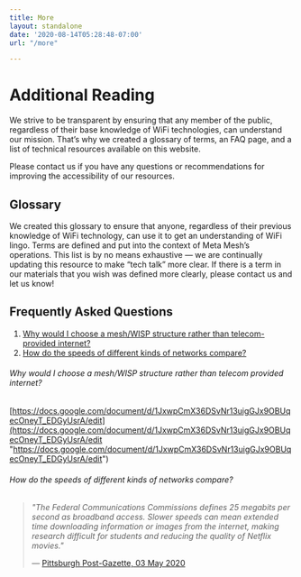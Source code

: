 ```yaml
---
title: More
layout: standalone
date: '2020-08-14T05:28:48-07:00'
url: "/more"

---
```

# Additional Reading

We strive to be transparent by ensuring that any member of the public, regardless of their base knowledge of WiFi technologies, can understand our mission. That’s why we created a glossary of terms, an FAQ page, and a list of technical resources available on this website.

Please contact us if you have any questions or recommendations for improving the accessibility of our resources.

## Glossary

We created this glossary to ensure that anyone, regardless of their previous knowledge of WiFi technology, can use it to get an understanding of WiFi lingo. Terms are defined and put into the context of Meta Mesh’s operations. This list is by no means exhaustive — we are continually updating this resource to make “tech talk” more clear. If there is a term in our materials that you wish was defined more clearly, please contact us and let us know!

## Frequently Asked Questions

1. [Why would I choose a mesh/WISP structure rather than telecom-provided internet?](#why-would-i-choose-a-mesh-wisp-structure-rather-than-telecom-provided-internet "Why would I choose a mesh/WISP structure rather than telecom-provided internet?")
2. [How do the speeds of different kinds of networks compare?](#how-do-the-speeds-of-different-kinds-of-networks-compare "How do the speeds of different kinds of networks compare?")

###### Why would I choose a mesh/WISP structure rather than telecom provided internet?

[https://docs.google.com/document/d/1JxwpCmX36DSvNr13uigGJx9OBUqecOneyT_EDGyUsrA/edit](https://docs.google.com/document/d/1JxwpCmX36DSvNr13uigGJx9OBUqecOneyT_EDGyUsrA/edit "https://docs.google.com/document/d/1JxwpCmX36DSvNr13uigGJx9OBUqecOneyT_EDGyUsrA/edit")

###### How do the speeds of different kinds of networks compare?

> _"The Federal Communications Commissions defines 25 megabits per second as broadband access. Slower speeds can mean extended time downloading information or images from the internet, making research difficult for students and reducing the quality of Netflix movies."_
>
>   — [Pittsburgh Post-Gazette, 03 May 2020](https://www.post-gazette.com/business/tech-news/2020/05/03/Zippy-internet-access-due-soon-in-Greene-Washington-counties/stories/202005010126 "Pittsburgh Post-Gazette, 03 May 2020")